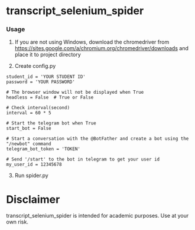# transcript_selenium_spider
### Usage
1. If you are not using Windows, download the chromedriver from <https://sites.google.com/a/chromium.org/chromedriver/downloads> and place it to project directory

2. Create config.py
```
student_id = 'YOUR STUDENT ID'
password = 'YOUR PASSWORD'

# The browser window will not be displayed when True
headless = False  # True or False

# Check interval(second)
interval = 60 * 5

# Start the telegram bot when True
start_bot = False

# Start a conversation with the @BotFather and create a bot using the "/newbot" command
telegram_bot_token = 'TOKEN'

# Send '/start' to the bot in telegram to get your user id
my_user_id = 12345678  
```
3. Run spider.py

# Disclaimer
transcript_selenium_spider is intended for academic purposes. Use at your own risk.
